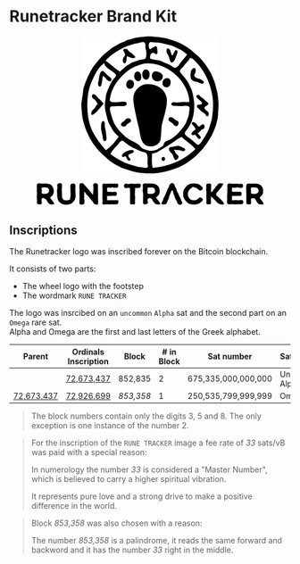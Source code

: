 # Runetracker Brand Kit

<p align="center"><img src="https://raw.githubusercontent.com/runetracker/brand-kit/main/logo-runetracker-def.svg" width="246"></p>
<p align="center"><img src="https://raw.githubusercontent.com/runetracker/brand-kit/main/logo-runetracker-wordmark-def.svg" width="407"></p>

## Inscriptions

The Runetracker logo was inscribed forever on the Bitcoin blockchain.

It consists of two parts:
- The wheel logo with the footstep
- The wordmark `RUNE TRACKER`

The logo was insrcibed on an `uncommon` `Alpha` sat and the second part on an `Omega` rare sat.  
Alpha and Omega are the first and last letters of the Greek alphabet.

| Parent             | Ordinals Inscription   | Block          | # in Block       | Sat number       | Sattributes    | Fee (sats/vB)      |
|--------------------|------------------------|----------------|------------------|------------------|----------------|--------------------|
|                    | [72,673,437][link-parent]  | 852,835        | 2                | 675,335,000,000,000 | Uncommon Alpha | 5                  |
| [72,673,437][link-parent] | [72,926,699][link-child]  | *853,358*      | 1                | 250,535,799,999,999 | Omega          | 33                 |

> The block numbers contain only the digits 3, 5 and 8. The only exception is one instance of the number 2.

> For the inscription of the `RUNE TRACKER` image a fee rate of *33* sats/vB was paid with a special reason:
> 
> In numerology the number *33* is considered a "Master Number", which is believed to carry a higher spiritual vibration.
> 
> It represents pure love and a strong drive to make a positive difference in the world.

> Block *853,358* was also chosen with a reason:
>
> The number *853,358* is a palindrome, it reads the same forward and backword and it has the number *33* right in the middle.




[link-parent]: https://ordiscan.com/inscription/72673437
[link-child]: https://ordiscan.com/inscription/72926699
